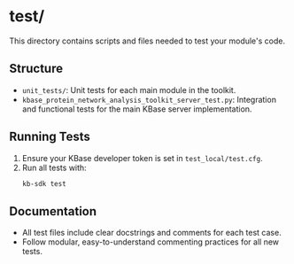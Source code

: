 # test/

This directory contains scripts and files needed to test your module's code.

## Structure

- `unit_tests/`: Unit tests for each main module in the toolkit.
- `kbase_protein_network_analysis_toolkit_server_test.py`: Integration and functional tests for the main KBase server implementation.

## Running Tests

1. Ensure your KBase developer token is set in `test_local/test.cfg`.
2. Run all tests with:
   ```bash
   kb-sdk test
   ```

## Documentation

- All test files include clear docstrings and comments for each test case.
- Follow modular, easy-to-understand commenting practices for all new tests.
 
